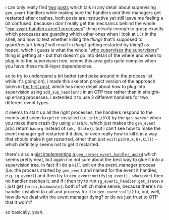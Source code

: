 i can only really find [two](http://blog.differentpla.net/blog/2014/11/07/erlang-sup-event/) [posts](https://erlangcentral.org/wiki/index.php?title=Gen_event_behavior_demystified) which talk in any detail about supervising ```gen_event``` handlers while making sure the handlers *and* their managers get restarted after crashes. both posts are instructive yet still leave me feeling a bit confused, because i don't really get the mechanics behind the whole "[```gen_event``` handlers aren't processes](http://erlang.org/pipermail/erlang-questions/2010-January/048970.html)" thing clearly enough to grasp exactly which processes are guarding which other ones when i look at ```i()``` in the shell, and how to test whether killing the _thing1_ that's supposed to guard/restart _thing2_ will result in _thing1_ getting restarted by _thing0_ as hoped. which i guess is what the whole "[who supervises the supervisors](http://learnyousomeerlang.com/supervisors)" thing is getting at - but that doesn't go into detail of the where and when to plug in to the supervision tree. seems this area gets quite complex when you have these multi-layer dependencies.

so to try to understand a bit better (and poke around in the process list while it's going on), i made this skeleton project version of the approach taken in [the first post](http://blog.differentpla.net/blog/2014/11/07/erlang-sup-event/), which has more detail about how to plug into supervision using ```add_sup_handler/3``` in an OTP tree rather than in straight-up erlang processes. i extended it to use 2 different handlers for two different event types.

it seems to start up all the right processes, the handlers respond to the events and seem to get re-installed (i.e. ```init;/0```'d) by the ```gen_server``` when you make them crash (by using ```crash/0```, which just makes the ```gen_event``` proc return ```badarg``` instead of ```{ok, State}```). but i can't see how to make the event manager get restarted if it dies, or even really how to kill it in a way that should make it get restarted, other than just ```exit(pid(0,X,0),kill)``` - which definitely seems not to get it restarted.

there's also a [gist implementing a ```gen_server``` ```event_handler_guard```](https://gist.github.com/marcelog/5560239) which seems pretty neat, but again i'm not sure about the best way to glue it into a supervision tree.
in fact if i do a ```kill``` exit on the event_manager process (i.e. the process started by ```gen_event``` and named for the event it handles, e.g. ```sg_event1```) and then try to ```gen_event:notify(sg_event1, whatever)``` then no handler catches it, and if i then try to run ```sg_event1_handler:get_state/0``` i just get ```{error,badmodule}```. both of which make sense, because there's no handler installed to call and process for it to ```gen_event:call/2``` to, but, well, how do we deal with the event manager dying? or do we just trust to OTP that it won't?

so basically, yeah.
